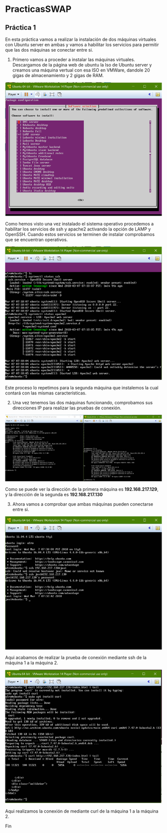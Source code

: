 # PracticasSWAP
## Práctica 1

En esta práctica vamos a realizar la instalación de dos máquinas virtuales con Ubuntu server en ambas
y vamos a habilitar los servicios para permitir que las dos máquinas se conectar entre si.

1. Primero vamos a proceder a instalar las máquinas virtuales. Descargamos de la página web de ubuntu la Iso de Ubuntu server
y creamos una máquina vertual con esa ISO en VMWare, dandole 20 gigas de almacenamiento y 2 gigas de RAM.

![Proceso de instalación de los servicios](Captura.PNG "titulo")

Como hemos visto una vez instalado el sistema operativo procedemos a habilitar los servicios de ssh y apache2 activando la
opción de LAMP y OpenSSH. Cuando estos servicios se terminen de instalar comprobamos que se encuentran operativos.

![Proceso de instalación de los servicios](Captura2.PNG "titulo")

Este proceso lo repetimos para la segunda máquina que instalemos la cual contará con las mismas características.

2. Una vez tenemos las dos máquinas funcionando, comprobamos sus direcciones IP para realizar las pruebas de conexión.

![Proceso de instalación de los servicios](Captura3.PNG "titulo")

Como se puede ver la dirección de la primera máquina es **192.168.217.129**, y la dirección de la segunda es **192.168.217.130**

3. Ahora vamos a comprobar que ambas máquinas pueden conectarse entre si.

![Proceso de instalación de los servicios](Captura4.PNG "titulo")

Aqui acabamos de realizar la prueba de conexión mediante ssh de la máquina 1 a la máquina 2.

![Proceso de instalación de los servicios](Captura5.PNG "titulo")

Aqui realizamos la conexión de mediante curl de la máquina 1 a la máquina 2.

Fin
